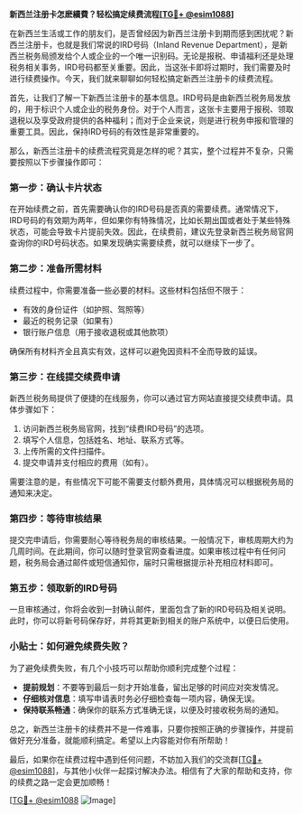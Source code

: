 **新西兰注册卡怎麽續費？轻松搞定续费流程[[TG💪+ @esim1088](https://t.me/s/esim1088)]**

在新西兰生活或工作的朋友们，是否曾经因为新西兰注册卡到期而感到困扰呢？新西兰注册卡，也就是我们常说的IRD号码（Inland Revenue Department），是新西兰税务局颁发给个人或企业的一个唯一识别码。无论是报税、申请福利还是处理税务相关事务，IRD号码都至关重要。因此，当这张卡即将过期时，我们需要及时进行续费操作。今天，我们就来聊聊如何轻松搞定新西兰注册卡的续费流程。

首先，让我们了解一下新西兰注册卡的基本信息。IRD号码是由新西兰税务局发放的，用于标识个人或企业的税务身份。对于个人而言，这张卡主要用于报税、领取退税以及享受政府提供的各种福利；而对于企业来说，则是进行税务申报和管理的重要工具。因此，保持IRD号码的有效性是非常重要的。

那么，新西兰注册卡的续费流程究竟是怎样的呢？其实，整个过程并不复杂，只需要按照以下步骤操作即可：

### 第一步：确认卡片状态

在开始续费之前，首先需要确认你的IRD号码是否真的需要续费。通常情况下，IRD号码的有效期为两年，但如果你有特殊情况，比如长期出国或者处于某些特殊状态，可能会导致卡片提前失效。因此，在续费前，建议先登录新西兰税务局官网查询你的IRD号码状态。如果发现确实需要续费，就可以继续下一步了。

### 第二步：准备所需材料

续费过程中，你需要准备一些必要的材料。这些材料包括但不限于：
- 有效的身份证件（如护照、驾照等）
- 最近的税务记录（如果有）
- 银行账户信息（用于接收退税或其他款项）

确保所有材料齐全且真实有效，这样可以避免因资料不全而导致的延误。

### 第三步：在线提交续费申请

新西兰税务局提供了便捷的在线服务，你可以通过官方网站直接提交续费申请。具体步骤如下：
1. 访问新西兰税务局官网，找到“续费IRD号码”的选项。
2. 填写个人信息，包括姓名、地址、联系方式等。
3. 上传所需的文件扫描件。
4. 提交申请并支付相应的费用（如有）。

需要注意的是，有些情况下可能不需要支付额外费用，具体情况可以根据税务局的通知来决定。

### 第四步：等待审核结果

提交完申请后，你需要耐心等待税务局的审核结果。一般情况下，审核周期大约为几周时间。在此期间，你可以随时登录官网查看进度。如果审核过程中有任何问题，税务局会通过邮件或短信通知你，届时只需根据提示补充相应材料即可。

### 第五步：领取新的IRD号码

一旦审核通过，你将会收到一封确认邮件，里面包含了新的IRD号码及相关说明。此时，你可以将新号码保存好，并将其更新到相关的账户系统中，以便日后使用。

### 小贴士：如何避免续费失败？

为了避免续费失败，有几个小技巧可以帮助你顺利完成整个过程：
- **提前规划**：不要等到最后一刻才开始准备，留出足够的时间应对突发情况。
- **仔细核对信息**：填写申请表时务必仔细检查每一项内容，确保无误。
- **保持联系畅通**：确保你的联系方式准确无误，以便及时接收税务局的通知。

总之，新西兰注册卡的续费并不是一件难事，只要你按照正确的步骤操作，并提前做好充分准备，就能顺利搞定。希望以上内容能对你有所帮助！

最后，如果你在续费过程中遇到任何问题，不妨加入我们的交流群[[TG💪+ @esim1088](https://t.me/s/esim1088)]，与其他小伙伴一起探讨解决办法。相信有了大家的帮助和支持，你的续费之路一定会更加顺畅！

[[TG💪+ @esim1088](https://t.me/s/esim1088) ![Image](https://i.postimg.cc/4NQfJmqS/Snipaste-2025-05-13-00-14-12.png)]